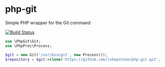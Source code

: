 php-git
=======

Simple PHP wrapper for the Git command

[![Build Status](https://travis-ci.org/lshepstone/php-git.png?branch=master)](https://travis-ci.org/lshepstone/php-git)

```php
use \PhpGit\Git;
use \PhpProc\Process;

$git = new Git('/usr/bin/git', new Process());
$repository = $git->clone('https://github.com/lshepstone/php-git.git', 'php-git');
```

